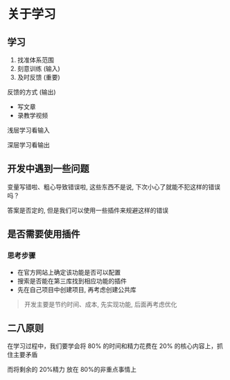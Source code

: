 # 关于学习

## 学习

1. 找准体系范围
2. 刻意训练 (输入)
3. 及时反馈 (重要)



反馈的方式 (输出)

- 写文章
- 录教学视频



浅层学习看输入

深层学习看输出



## 开发中遇到一些问题

变量写错啦、粗心导致错误啦, 这些东西不是说, 下次小心了就能不犯这样的错误吗？

答案是否定的, 但是我们可以使用一些插件来规避这样的错误



## 是否需要使用插件

### 思考步骤

- 在官方网站上确定该功能是否可以配置
- 搜索是否能在第三库找到相应功能的插件
- 先在自己项目中创建项目, 再考虑创建公共库

>开发主要是节约时间、成本, 先实现功能, 后面再考虑优化





## 二八原则

在学习过程中，我们要学会将 80% 的时间和精力花费在 20% 的核心内容上，抓住主要矛盾

而将剩余的 20%精力 放在 80%的非重点事情上



